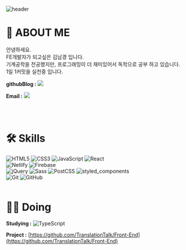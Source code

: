 ![header](https://capsule-render.vercel.app/api?type=waving&color=timeAuto&height=250&section=header&text=Namgyung%20Kim&fontSize=70&animation=fadeIn&fontAlignY=38&descAlignY=54&descAlign=62)

# 🤗 ABOUT ME

안녕하세요. <br/>
FE개발자가 되고싶은 김남경 입니다. <br/>
기계공학을 전공했지만, 프로그래밍이 더 재미있어서 독학으로 공부 하고 있습니다.<br />
1일 1커밋을 실천중 입니다. <br />

**githubBlog :** 
<a href="https://NamgyungKim.github.io/">
<img src="http://img.shields.io/badge/-GitHub%20blog-black?style=flat-square&logo=github&link=https://NamgyungKim.github.io/"/>
</a>

**Email :** 
<a href="mailto:namgyung.kim@gmail.com">
<img src="https://img.shields.io/badge/namgyung.kim@gmail.com-4A86CF?style=flat-square&logo=Gmail&logoColor=white" />
</a>

<br />
<br />

# 🛠 Skills

![HTML5](https://img.shields.io/badge/HTML5-E34F26?style=flat-square&logo=HTML5&logoColor=white)
![CSS3](https://img.shields.io/badge/CSS3-1572B6?style=flat-square&logo=CSS3&logoColor=white)
![JavaScript](https://img.shields.io/badge/JavaScript-F7DF1E?style=flat-square&logo=JavaScript&logoColor=white)
![React](https://img.shields.io/badge/React-61DAFB?style=flat-square&logo=React&logoColor=white)
<br />
![Netlify](https://img.shields.io/badge/Netlify-00C7B7?style=flat-square&logo=Netlify&logoColor=white)
![Firebase](https://img.shields.io/badge/Firebase-FFCA28?style=flat-square&logo=Firebase&logoColor=white)
<br />
![jQuery](https://img.shields.io/badge/jQuery-0769AD?style=flat-square&logo=jQuery&logoColor=white)
![Sass](https://img.shields.io/badge/Sass-CC6699?style=flat-square&logo=Sass&logoColor=white)
![PostCSS](https://img.shields.io/badge/PostCSS-DD3A0A?style=flat-square&logo=PostCSS&logoColor=white)
![styled_components](https://img.shields.io/badge/styled_components-DB7093?style=flat-square&logo=styled-components&logoColor=white)
<br />
![Git](https://img.shields.io/badge/Git-F05032?style=flat-square&logo=git&logoColor=white)
![GitHub](https://img.shields.io/badge/GitHub-181717?style=flat-square&logo=GitHub&logoColor=white)
<br />
<br />

<!-- <img src="https://img.shields.io/badge/Vue.js-4FC08D?style=flat-square&logo=Vue.js&logoColor=white"/> -->

# 🏃‍♀️ Doing

**Studying :**
![TypeScript](https://img.shields.io/badge/TypeScript-3178C6?style=flat-square&logo=TypeScript&logoColor=white)

**Project :** [https://github.com/TranslationTalk/Front-End](https://github.com/TranslationTalk/Front-End)
<br />
<br />
<br />
